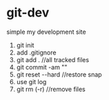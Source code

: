 # git-dev
simple my development site

1. git init
2. add .gitignore
3. git add . //all tracked files
4. git commit -am ""
5. git reset --hard //restore snap
6. use git log
7. git rm (-r) //remove files
